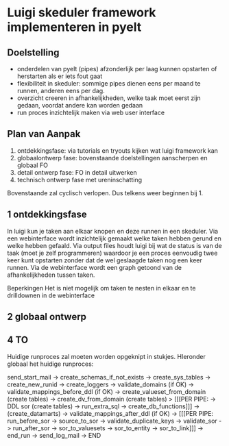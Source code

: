 


Luigi skeduler framework implementeren in pyelt
==============================================

Doelstelling
------------

  - onderdelen van pyelt (pipes) afzonderlijk per laag kunnen opstarten of herstarten als er iets fout gaat
  - flexibiliteit in skeduler: sommige pipes dienen eens per maand te runnen, anderen eens per dag.
  - overzicht creeren in afhankelijkheden, welke taak moet eerst zijn gedaan, voordat andere kan worden gedaan
  - run proces inzichtelijk maken via web user interface 
  
Plan van Aanpak
--------------

1. ontdekkingsfase: via tutorials en tryouts kijken wat luigi framework kan
2. globaalontwerp fase: bovenstaande doelstellingen aanscherpen en globaal FO
3. detail ontwerp fase: FO in detail uitwerken
4. technisch ontwerp fase met ureninschatting

Bovenstaande zal cyclisch verlopen. Dus telkens weer beginnen bij 1.

1 ontdekkingsfase
----------------

In luigi kun je taken aan elkaar knopen en deze runnen in een skeduler. Via een webinterface wordt inzichtelijk gemaakt welke taken hebben gerund en welke hebben gefaald. Via output files houdt luigi bij wat de status is van de taak (moet je zelf programmeren) waardoor je een proces eenvoudig twee keer kunt opstarten zonder dat de wel geslaagde taken nog een keer runnen.
Via de webinterface wordt een graph getoond van de afhankelijkheden tussen taken.


Beperkingen
Het is niet mogelijk om taken te nesten in elkaar en te drilldownen in de webinterface

2 globaal ontwerp
----------------


4 TO
----

Huidige runproces zal moeten worden opgeknipt in stukjes. HIeronder globaal het huidige runproces:

send_start_mail -> create_schemas_if_not_exists -> create_sys_tables -> create_new_runid -> create_loggers -> validate_domains (if OK) -> validate_mappings_before_ddl (if OK) -> create_valueset_from_domain (create tables) -> create_dv_from_domain (create tables)  >
[[[PER PIPE: -> DDL sor (create tables) -> run_extra_sql -> create_db_functions]]]  ->
(create_datamarts) -> validate_mappings_after_ddl (if OK) ->
[[[PER PIPE: run_before_sor -> source_to_sor -> validate_duplicate_keys -> validate_sor -> run_after_sor ->
sor_to_valuesets -> sor_to_entity -> sor_to_link]]] ->
end_run -> send_log_mail -> END
